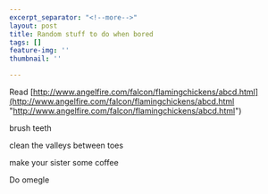 ```yaml
---
excerpt_separator: "<!--more-->"
layout: post
title: Random stuff to do when bored
tags: []
feature-img: ''
thumbnail: ''

---
```

Read [http://www.angelfire.com/falcon/flamingchickens/abcd.html](http://www.angelfire.com/falcon/flamingchickens/abcd.html "http://www.angelfire.com/falcon/flamingchickens/abcd.html")

brush teeth

clean the valleys between toes

make your sister some coffee

Do omegle